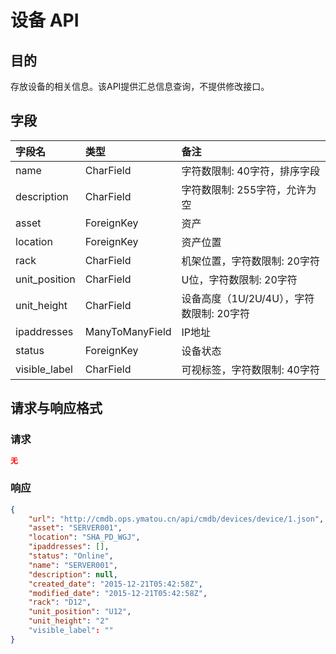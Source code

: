 # 设备 API

## 目的
存放设备的相关信息。该API提供汇总信息查询，不提供修改接口。

## 字段
|字段名|类型|备注|
|:-----|:-----|:-----|
|name|CharField|字符数限制: 40字符，排序字段|
|description|CharField|字符数限制: 255字符，允许为空|
|asset|ForeignKey|资产|
|location|ForeignKey|资产位置|
|rack|CharField|机架位置，字符数限制: 20字符|
|unit_position|CharField|U位，字符数限制: 20字符|
|unit_height|CharField|设备高度（1U/2U/4U），字符数限制: 20字符|
|ipaddresses|ManyToManyField|IP地址|
|status|ForeignKey|设备状态|
|visible_label|CharField|可视标签，字符数限制: 40字符|


## 请求与响应格式

### 请求

```JSON
无
```

### 响应
```JSON
{
	"url": "http://cmdb.ops.ymatou.cn/api/cmdb/devices/device/1.json",
	"asset": "SERVER001",
	"location": "SHA_PD_WGJ",
	"ipaddresses": [],
	"status": "Online",
	"name": "SERVER001",
	"description": null,
	"created_date": "2015-12-21T05:42:58Z",
	"modified_date": "2015-12-21T05:42:58Z",
	"rack": "D12",
	"unit_position": "U12",
	"unit_height": "2"
    "visible_label": ""
}
```
